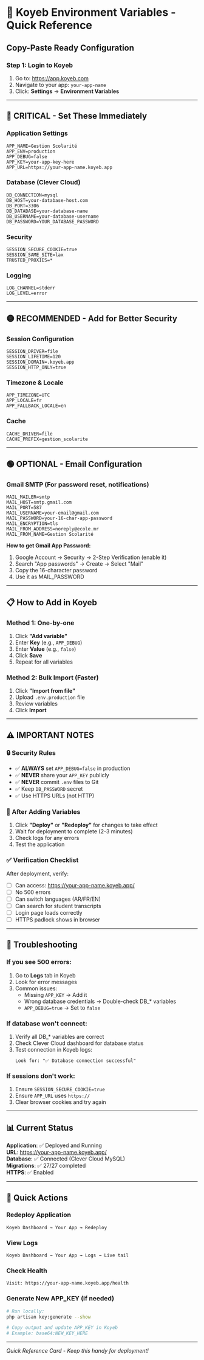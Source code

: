 # 🚀 Koyeb Environment Variables - Quick Reference

## Copy-Paste Ready Configuration

### Step 1: Login to Koyeb
1. Go to: https://app.koyeb.com
2. Navigate to your app: `your-app-name`
3. Click: **Settings** → **Environment Variables**

---

## 🔴 CRITICAL - Set These Immediately

### Application Settings
```
APP_NAME=Gestion Scolarité
APP_ENV=production
APP_DEBUG=false
APP_KEY=your-app-key-here
APP_URL=https://your-app-name.koyeb.app
```

### Database (Clever Cloud)
```
DB_CONNECTION=mysql
DB_HOST=your-database-host.com
DB_PORT=3306
DB_DATABASE=your-database-name
DB_USERNAME=your-database-username
DB_PASSWORD=YOUR_DATABASE_PASSWORD
```

### Security
```
SESSION_SECURE_COOKIE=true
SESSION_SAME_SITE=lax
TRUSTED_PROXIES=*
```

### Logging
```
LOG_CHANNEL=stderr
LOG_LEVEL=error
```

---

## 🟡 RECOMMENDED - Add for Better Security

### Session Configuration
```
SESSION_DRIVER=file
SESSION_LIFETIME=120
SESSION_DOMAIN=.koyeb.app
SESSION_HTTP_ONLY=true
```

### Timezone & Locale
```
APP_TIMEZONE=UTC
APP_LOCALE=fr
APP_FALLBACK_LOCALE=en
```

### Cache
```
CACHE_DRIVER=file
CACHE_PREFIX=gestion_scolarite
```

---

## 🟢 OPTIONAL - Email Configuration

### Gmail SMTP (For password reset, notifications)
```
MAIL_MAILER=smtp
MAIL_HOST=smtp.gmail.com
MAIL_PORT=587
MAIL_USERNAME=your-email@gmail.com
MAIL_PASSWORD=your-16-char-app-password
MAIL_ENCRYPTION=tls
MAIL_FROM_ADDRESS=noreply@ecole.mr
MAIL_FROM_NAME=Gestion Scolarité
```

**How to get Gmail App Password:**
1. Google Account → Security → 2-Step Verification (enable it)
2. Search "App passwords" → Create → Select "Mail"
3. Copy the 16-character password
4. Use it as MAIL_PASSWORD

---

## 📋 How to Add in Koyeb

### Method 1: One-by-one
1. Click **"Add variable"**
2. Enter **Key** (e.g., `APP_DEBUG`)
3. Enter **Value** (e.g., `false`)
4. Click **Save**
5. Repeat for all variables

### Method 2: Bulk Import (Faster)
1. Click **"Import from file"**
2. Upload `.env.production` file
3. Review variables
4. Click **Import**

---

## ⚠️ IMPORTANT NOTES

### 🔒 Security Rules
- ✅ **ALWAYS** set `APP_DEBUG=false` in production
- ✅ **NEVER** share your `APP_KEY` publicly
- ✅ **NEVER** commit `.env` files to Git
- ✅ Keep `DB_PASSWORD` secret
- ✅ Use HTTPS URLs (not HTTP)

### 🔄 After Adding Variables
1. Click **"Deploy"** or **"Redeploy"** for changes to take effect
2. Wait for deployment to complete (2-3 minutes)
3. Check logs for any errors
4. Test the application

### ✅ Verification Checklist
After deployment, verify:
- [ ] Can access: https://your-app-name.koyeb.app/
- [ ] No 500 errors
- [ ] Can switch languages (AR/FR/EN)
- [ ] Can search for student transcripts
- [ ] Login page loads correctly
- [ ] HTTPS padlock shows in browser

---

## 🐛 Troubleshooting

### If you see 500 errors:
1. Go to **Logs** tab in Koyeb
2. Look for error messages
3. Common issues:
   - Missing `APP_KEY` → Add it
   - Wrong database credentials → Double-check DB_* variables
   - `APP_DEBUG=true` → Set to `false`

### If database won't connect:
1. Verify all DB_* variables are correct
2. Check Clever Cloud dashboard for database status
3. Test connection in Koyeb logs:
   ```
   Look for: "✅ Database connection successful"
   ```

### If sessions don't work:
1. Ensure `SESSION_SECURE_COOKIE=true`
2. Ensure `APP_URL` uses `https://`
3. Clear browser cookies and try again

---

## 📊 Current Status

**Application**: ✅ Deployed and Running  
**URL**: https://your-app-name.koyeb.app/  
**Database**: ✅ Connected (Clever Cloud MySQL)  
**Migrations**: ✅ 27/27 completed  
**HTTPS**: ✅ Enabled  

---

## 🎯 Quick Actions

### Redeploy Application
```
Koyeb Dashboard → Your App → Redeploy
```

### View Logs
```
Koyeb Dashboard → Your App → Logs → Live tail
```

### Check Health
```
Visit: https://your-app-name.koyeb.app/health
```

### Generate New APP_KEY (if needed)
```bash
# Run locally:
php artisan key:generate --show

# Copy output and update APP_KEY in Koyeb
# Example: base64:NEW_KEY_HERE
```

---

*Quick Reference Card - Keep this handy for deployment!*
